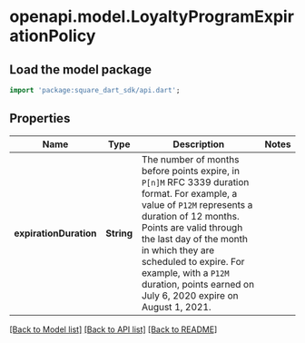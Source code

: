 # openapi.model.LoyaltyProgramExpirationPolicy

## Load the model package
```dart
import 'package:square_dart_sdk/api.dart';
```

## Properties
Name | Type | Description | Notes
------------ | ------------- | ------------- | -------------
**expirationDuration** | **String** | The number of months before points expire, in `P[n]M` RFC 3339 duration format. For example, a value of `P12M` represents a duration of 12 months.  Points are valid through the last day of the month in which they are scheduled to expire. For example, with a  `P12M` duration, points earned on July 6, 2020 expire on August 1, 2021. | 

[[Back to Model list]](../README.md#documentation-for-models) [[Back to API list]](../README.md#documentation-for-api-endpoints) [[Back to README]](../README.md)


